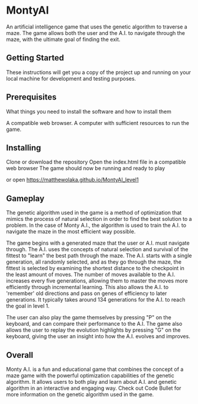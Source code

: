 # MontyAI

An artificial intelligence game that uses the genetic algorithm to traverse a maze. The game allows both the user and the A.I. to navigate through the maze, with the ultimate goal of finding the exit.

## Getting Started
These instructions will get you a copy of the project up and running on your local machine for development and testing purposes.

## Prerequisites
What things you need to install the software and how to install them

A compatible web browser.
A computer with sufficient resources to run the game.

## Installing
Clone or download the repository
Open the index.html file in a compatible web browser
The game should now be running and ready to play

or open https://matthewolaka.github.io/MontyAI_level1

## Gameplay
The genetic algorithm used in the game is a method of optimization that mimics the process of natural selection in order to find the best solution to a problem. In the case of Monty A.I., the algorithm is used to train the A.I. to navigate the maze in the most efficient way possible.

The game begins with a generated maze that the user or A.I. must navigate through. The A.I. uses the concepts of natural selection and survival of the fittest to "learn" the best path through the maze. The A.I. starts with a single generation, all randomly selected, and as they go through the maze, the fittest is selected by examining the shortest distance to the checkpoint in the least amount of moves. The number of moves available to the A.I. increases every five generations, allowing them to master the moves more efficiently through incremental learning. This also allows the A.I. to 'remember' old directions and pass on genes of efficiency to later generations. It typically takes around 134 generations for the A.I. to reach the goal in level 1.

The user can also play the game themselves by pressing "P" on the keyboard, and can compare their performance to the A.I. The game also allows the user to replay the evolution highlights by pressing "G" on the keyboard, giving the user an insight into how the A.I. evolves and improves.

## Overall
Monty A.I. is a fun and educational game that combines the concept of a maze game with the powerful optimization capabilities of the genetic algorithm. It allows users to both play and learn about A.I. and genetic algorithm in an interactive and engaging way. Check out Code Bullet for more information on the genetic algorithm used in the game.

